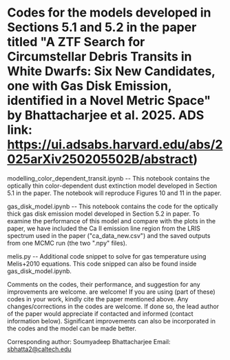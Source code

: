# Codes for the models developed in Sections 5.1 and 5.2 in the paper titled "A ZTF Search for Circumstellar Debris Transits in White Dwarfs: Six New Candidates, one with Gas Disk Emission, identified in a Novel Metric Space" by Bhattacharjee et al. 2025. ADS link: https://ui.adsabs.harvard.edu/abs/2025arXiv250205502B/abstract)

modelling_color_dependent_transit.ipynb -- This notebook contains the optically thin color-dependent dust extinction model developed in Section 5.1 in the paper. The notebook will reproduce Figures 10 and 11 in the paper.

gas_disk_model.ipynb -- This notebook contains the code for the optically thick gas disk emission model developed in Section 5.2 in paper. To examine the performance of this model and compare with the plots in the paper, we have included the Ca II emission line region from the LRIS spectrum used in the paper ("ca_data_new.csv") and the saved outputs from one MCMC run (the two ".npy" files).

melis.py -- Additional code snippet to solve for gas temperature using Melis+2010 equations. This code snipped can also be found inside gas_disk_model.ipynb.

Comments on the codes, their performance, and suggestion for any improvements are welcome. are welcome! If you are using (part of these) codes in your work, kindly cite the paper mentioned above. Any changes/corrections in the codes are welcome. If done so, the lead author of the paper would appreciate if contacted and informed (contact information below). Significant improvements can also be incorporated in the codes and the model can be made better.

Corresponding author: Soumyadeep Bhattacharjee 
Email: sbhatta2@caltech.edu
